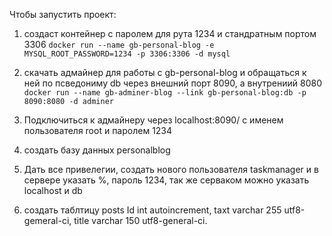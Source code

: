 Чтобы запустить проект:

1.  создаст контейнер с паролем для рута 1234 и стандратным портом 3306
 `docker run --name gb-personal-blog -e MYSQL_ROOT_PASSWORD=1234 -p 3306:3306 -d mysql`


2. скачать адмайнер для работы с gb-personal-blog и обращаться к ней по псведониму db через внешний порт 8090, а внутрениий 
8080
`docker run --name gb-adminer-blog --link gb-personal-blog:db -p 8090:8080 -d adminer`

3. Подключиться к адмайнеру через localhost:8090/ с именем пользователя root и паролем 1234
4. создать базу данных personalblog 
5. Дать все привелегии, создать нового пользователя taskmanager и в сервере указать %, пароль 1234, так же серваком можно указать localhost и db
6. создать таблтицу posts Id int autoincrement, taxt varchar 255 utf8-gemeral-ci, title varchar 150 utf8-general-ci.
 
